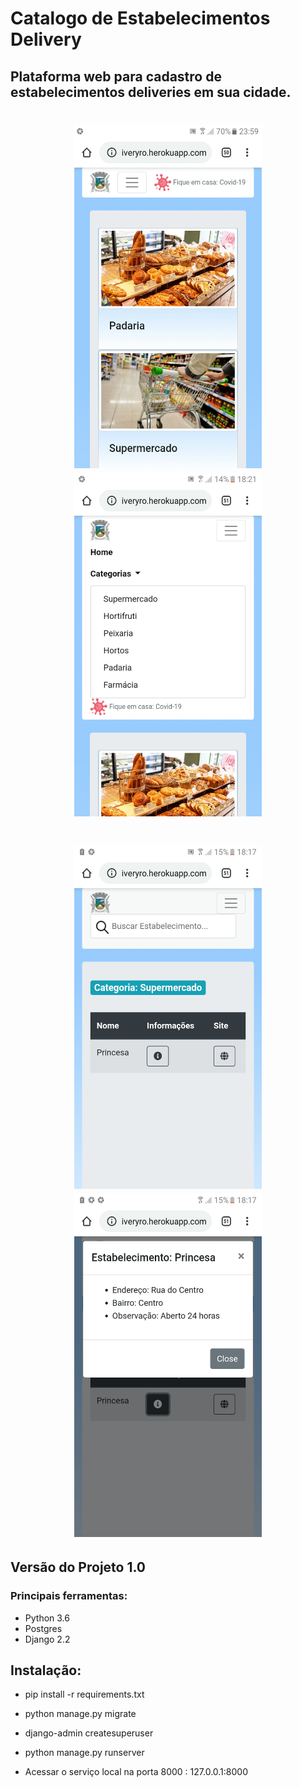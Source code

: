 # Catalogo de Estabelecimentos Delivery
## Plataforma web para cadastro de estabelecimentos deliveries em sua cidade.


<h1 align="center">
<img src="catalogo1.jpeg" alt="coronario" width="300" height=550></img>
<img src="catalogo2.jpeg" alt="coronario" width="300" height=550></img>
</h1>


<h1 align="center">
<img src="catalogo3.jpeg" alt="coronario" width="300" height=550></img>
<img src="catalogo4.jpeg" alt="coronario" width="300" height=550></img>
</h1>

## Versão do Projeto 1.0
### Principais ferramentas: 

- Python 3.6
- Postgres
- Django 2.2

## Instalação:

- pip install -r requirements.txt
- python manage.py migrate
- django-admin createsuperuser
- python manage.py runserver

- Acessar o serviço local na porta 8000 : 127.0.0.1:8000




